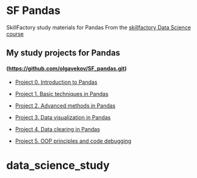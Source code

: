 # SF Pandas
SkillFactory study materials for Pandas
From the [skillfactory Data Science course](https://skillfactory.ru/data-scientist)

## My study projects for Pandas 
#### (https://github.com/olgavekov/SF_pandas.git)

* [Project 0. Introduction to Pandas](https://github.com/olgavekov/SF_pandas/tree/Project_0)

* [Project 1. Basic techniques in Pandas](_______)
* [Project 2. Advanced methods in Pandas](_______)
* [Project 3. Data visualization in Pandas](_______)
* [Project 4. Data clearing in Pandas](_______)
* [Project 5. OOP principles and code debugging](_______)


# data_science_study